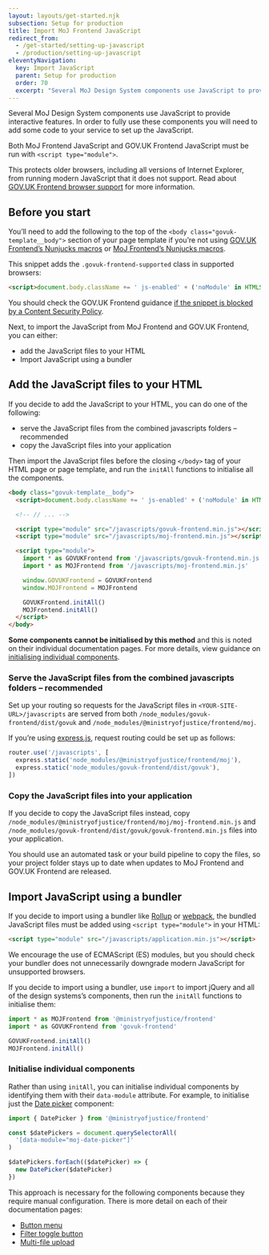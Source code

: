 ```yaml
---
layout: layouts/get-started.njk
subsection: Setup for production
title: Import MoJ Frontend JavaScript
redirect_from:
  - /get-started/setting-up-javascript
  - /production/setting-up-javascript
eleventyNavigation:
  key: Import JavaScript
  parent: Setup for production
  order: 70
  excerpt: "Several MoJ Design System components use JavaScript to provide interactive features. In order to fully use these components you will need to add some code to your service to set up the JavaScript."
---
```


Several MoJ Design System components use JavaScript to provide interactive features. In order to fully use these components you will need to add some code to your service to set up the JavaScript.

Both MoJ Frontend JavaScript and GOV.UK Frontend JavaScript must be run with `<script type="module">`.

This protects older browsers, including all versions of Internet Explorer, from running modern JavaScript that it does not support. Read about [GOV.UK Frontend browser support](https://frontend.design-system.service.gov.uk/browser-support/) for more information.

## Before you start

You’ll need to add the following to the top of the `<body class="govuk-template__body">` section of your page template if you’re not using [GOV.UK Frontend’s Nunjucks macros](https://frontend.design-system.service.gov.uk/use-nunjucks/) or [MoJ Frontend’s Nunjucks macros](/production/use-nunjucks/).

This snippet adds the `.govuk-frontend-supported` class in supported browsers:

```html
<script>document.body.className += ' js-enabled' + ('noModule' in HTMLScriptElement.prototype ? ' govuk-frontend-supported' : '');</script>
```

You should check the GOV.UK Frontend guidance [if the snippet is blocked by a Content Security Policy](#if-our-inline-javascript-snippet-is-blocked-by-a-content-security-policy).

Next, to import the JavaScript from MoJ Frontend and GOV.UK Frontend, you can either:

- add the JavaScript files to your HTML
- Import JavaScript using a bundler

## Add the JavaScript files to your HTML

If you decide to add the JavaScript to your HTML, you can do one of the following:

- serve the JavaScript files from the combined javascripts folders – recommended
- copy the JavaScript files into your application

Then import the JavaScript files before the closing `</body>` tag of your HTML page or page template, and run the `initAll` functions to initialise all the components.

```html
<body class="govuk-template__body">
  <script>document.body.className += ' js-enabled' + ('noModule' in HTMLScriptElement.prototype ? ' govuk-frontend-supported' : '');</script>

  <!-- // ... -->

  <script type="module" src="/javascripts/govuk-frontend.min.js"></script>
  <script type="module" src="/javascripts/moj-frontend.min.js"></script>

  <script type="module">
    import * as GOVUKFrontend from '/javascripts/govuk-frontend.min.js'
    import * as MOJFrontend from '/javascripts/moj-frontend.min.js'

    window.GOVUKFrontend = GOVUKFrontend
    window.MOJFrontend = MOJFrontend

    GOVUKFrontend.initAll()
    MOJFrontend.initAll()
  </script>
</body>
```

**Some components cannot be initialised by this method** and this is noted on their individual documentation pages. For more details, view guidance on [initialising individual components](#initialise-individual-components).

### Serve the JavaScript files from the combined javascripts folders – recommended

Set up your routing so requests for the JavaScript files in `<YOUR-SITE-URL>/javascripts` are served from both `/node_modules/govuk-frontend/dist/govuk` and `/node_modules/@ministryofjustice/frontend/moj`.

If you’re using [express.js](https://expressjs.com/), request routing could be set up as follows:

```js
router.use('/javascripts', [
  express.static('node_modules/@ministryofjustice/frontend/moj'),
  express.static('node_modules/govuk-frontend/dist/govuk'),
])
```

### Copy the JavaScript files into your application

If you decide to copy the JavaScript files instead, copy `/node_modules/@ministryofjustice/frontend/moj/moj-frontend.min.js` and `/node_modules/govuk-frontend/dist/govuk/govuk-frontend.min.js` files into your application.

You should use an automated task or your build pipeline to copy the files, so your project folder stays up to date when updates to MoJ Frontend and GOV.UK Frontend are released.

## Import JavaScript using a bundler

If you decide to import using a bundler like [Rollup](https://rollupjs.org/) or [webpack](https://webpack.js.org/), the bundled JavaScript files must be added using `<script type="module">` in your HTML:

```html
<script type="module" src="/javascripts/application.min.js"></script>
```

We encourage the use of ECMAScript (ES) modules, but you should check your bundler does not unnecessarily downgrade modern JavaScript for unsupported browsers.

If you decide to import using a bundler, use `import` to import jQuery and all of the design systems’s components, then run the `initAll` functions to initialise them:

```mjs
import * as MOJFrontend from '@ministryofjustice/frontend'
import * as GOVUKFrontend from 'govuk-frontend'

GOVUKFrontend.initAll()
MOJFrontend.initAll()
```

### Initialise individual components

Rather than using `initAll`, you can initialise individual components by identifying them with their `data-module` attribute. For example, to initialise just the [Date picker](/components/date-picker/) component:

```mjs
import { DatePicker } from '@ministryofjustice/frontend'

const $datePickers = document.querySelectorAll(
  '[data-module="moj-date-picker"]'
)

$datePickers.forEach(($datePicker) => {
  new DatePicker($datePicker)
})
```

This approach is necessary for the following components because they require manual configuration. There is more detail on each of their documentation pages:

- [Button menu](/components/button-menu/)
- [Filter toggle button](/components/filter/)
- [Multi-file upload](/components/multi-file-upload/)
